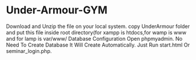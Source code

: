 # Under-Armour-GYM
Download and Unzip the file on your local system.
copy UnderArmour folder and put this file inside root directory(for xampp is htdocs,for wamp is www and for lamp is var/www/
Database Configuration
Open phpmyadmin.
No Need To Create Database It Will Create Automatically.
Just Run start.html Or seminar_login.php.
